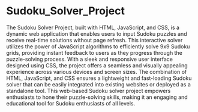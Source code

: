 # Sudoku_Solver_Project
The Sudoku Solver Project, built with HTML, JavaScript, and CSS, is a dynamic web application that enables users to input Sudoku puzzles and receive real-time solutions without page refresh.
This interactive solver utilizes the power of JavaScript algorithms to efficiently solve 9x9 Sudoku grids, providing instant feedback to users as they progress through the puzzle-solving process.
With a sleek and responsive user interface designed using CSS, the project offers a seamless and visually appealing experience across various devices and screen sizes.
The combination of HTML, JavaScript, and CSS ensures a lightweight and fast-loading Sudoku solver that can be easily integrated into existing websites or deployed as a standalone tool.
This web-based Sudoku solver project empowers enthusiasts to hone their puzzle-solving skills, making it an engaging and educational tool for Sudoku enthusiasts of all levels.
